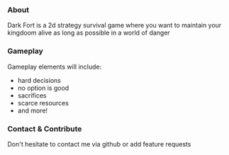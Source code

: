 ### About
Dark Fort is a 2d strategy survival game where you want to maintain your kingdoom alive as long as possible in a world of danger

### Gameplay
Gameplay elements will include:
* hard decisions
* no option is good
* sacrifices
* scarce resources
* and more!

### Contact & Contribute
Don't hesitate to contact me via github or add feature requests
